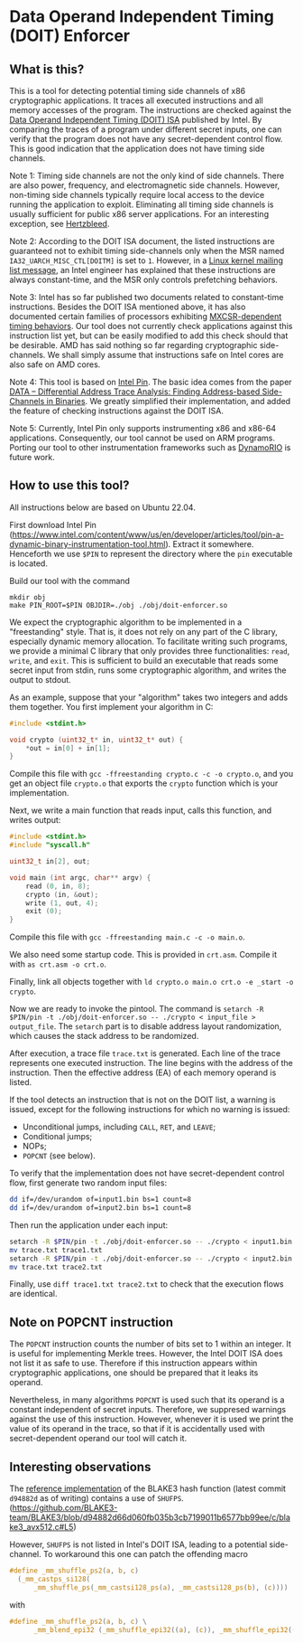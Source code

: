 # Data Operand Independent Timing (DOIT) Enforcer

## What is this?

This is a tool for detecting potential timing side channels of x86 cryptographic applications.
It traces all executed instructions and all memory accesses of the program.
The instructions are checked against the [Data Operand Independent Timing (DOIT) ISA](https://www.intel.com/content/www/us/en/developer/articles/technical/software-security-guidance/resources/data-operand-independent-timing-instructions.html) published by Intel.
By comparing the traces of a program under different secret inputs,
one can verify that the program does not have any secret-dependent control flow.
This is good indication that the application does not have timing side channels.

Note 1: Timing side channels are not the only kind of side channels.
There are also power, frequency, and electromagnetic side channels.
However, non-timing side channels typically require local access to the device running the application to exploit.
Eliminating all timing side channels is usually sufficient for public x86 server applications.
For an interesting exception, see [Hertzbleed](https://www.hertzbleed.com/).

Note 2: According to the DOIT ISA document, the listed instructions are guaranteed not to exhibit timing side-channels only when the MSR named `IA32_UARCH_MISC_CTL[DOITM]` is set to `1`.
However, in a [Linux kernel mailing list message](https://lore.kernel.org/lkml/851920c5-31c9-ddd9-3e2d-57d379aa0671@intel.com/),
an Intel engineer has explained that these instructions are always constant-time,
and the MSR only controls prefetching behaviors.

Note 3: Intel has so far published two documents related to constant-time instructions.
Besides the DOIT ISA mentioned above, it has also documented certain families of processors exhibiting [MXCSR-dependent timing behaviors](https://www.intel.com/content/www/us/en/developer/articles/technical/software-security-guidance/resources/mcdt-data-operand-independent-timing-instructions.html).
Our tool does not currently check applications against this instruction list yet,
but can be easily modified to add this check should that be desirable.
AMD has said nothing so far regarding cryptographic side-channels.
We shall simply assume that instructions safe on Intel cores are also safe on AMD cores.

Note 4: This tool is based on [Intel Pin](https://www.intel.com/content/www/us/en/developer/articles/tool/pin-a-dynamic-binary-instrumentation-tool.html).
The basic idea comes from the paper [DATA – Differential Address Trace Analysis: Finding Address-based Side-Channels in Binaries](https://www.usenix.org/conference/usenixsecurity18/presentation/weiser).
We greatly simplified their implementation, and added the feature of checking instructions against the DOIT ISA.

Note 5: Currently, Intel Pin only supports instrumenting x86 and x86-64 applications.
Consequently, our tool cannot be used on ARM programs.
Porting our tool to other instrumentation frameworks such as [DynamoRIO](https://dynamorio.org/) is future work.

## How to use this tool?

All instructions below are based on Ubuntu 22.04.

First download Intel Pin (https://www.intel.com/content/www/us/en/developer/articles/tool/pin-a-dynamic-binary-instrumentation-tool.html).
Extract it somewhere. Henceforth we use `$PIN` to represent the directory where the `pin` executable is located.

Build our tool with the command
```
mkdir obj
make PIN_ROOT=$PIN OBJDIR=./obj ./obj/doit-enforcer.so
```

We expect the cryptographic algorithm to be implemented in a "freestanding" style.
That is, it does not rely on any part of the C library, especially dynamic memory allocation.
To facilitate writing such programs,
we provide a minimal C library that only provides three functionalities: `read`, `write`, and `exit`.
This is sufficient to build an executable that reads some secret input from stdin,
runs some cryptographic algorithm, and writes the output to stdout.

As an example, suppose that your "algorithm" takes two integers and adds them together.
You first implement your algorithm in C:
```c
#include <stdint.h>

void crypto (uint32_t* in, uint32_t* out) {
    *out = in[0] + in[1];
}
```

Compile this file with `gcc -ffreestanding crypto.c -c -o crypto.o`,
and you get an object file `crypto.o` that exports the `crypto` function which is your implementation.

Next, we write a main function that reads input, calls this function, and writes output:
```c
#include <stdint.h>
#include "syscall.h"

uint32_t in[2], out;

void main (int argc, char** argv) {
    read (0, in, 8);
    crypto (in, &out);
    write (1, out, 4);
    exit (0);
}
```

Compile this file with `gcc -ffreestanding main.c -c -o main.o`.

We also need some startup code. This is provided in `crt.asm`. Compile it with `as crt.asm -o crt.o`.

Finally, link all objects together with `ld crypto.o main.o crt.o -e _start -o crypto`.

Now we are ready to invoke the pintool.
The command is `setarch -R $PIN/pin -t ./obj/doit-enforcer.so -- ./crypto < input_file > output_file`.
The `setarch` part is to disable address layout randomization, which causes the stack address to be randomized.

After execution, a trace file `trace.txt` is generated.
Each line of the trace represents one executed instruction.
The line begins with the address of the instruction. Then the effective address (EA) of each memory operand is listed.

If the tool detects an instruction that is not on the DOIT list, a warning is issued,
except for the following instructions for which no warning is issued:
* Unconditional jumps, including `CALL`, `RET`, and `LEAVE`;
* Conditional jumps;
* NOPs;
* `POPCNT` (see below).

To verify that the implementation does not have secret-dependent control flow,
first generate two random input files:
```bash
dd if=/dev/urandom of=input1.bin bs=1 count=8
dd if=/dev/urandom of=input2.bin bs=1 count=8
```

Then run the application under each input:
```bash
setarch -R $PIN/pin -t ./obj/doit-enforcer.so -- ./crypto < input1.bin > output1.bin
mv trace.txt trace1.txt
setarch -R $PIN/pin -t ./obj/doit-enforcer.so -- ./crypto < input2.bin > output2.bin
mv trace.txt trace2.txt
```

Finally, use `diff trace1.txt trace2.txt` to check that the execution flows are identical.

## Note on POPCNT instruction

The `POPCNT` instruction counts the number of bits set to 1 within an integer.
It is useful for implementing Merkle trees.
However, the Intel DOIT ISA does not list it as safe to use.
Therefore if this instruction appears within cryptographic applications,
one should be prepared that it leaks its operand.

Nevertheless, in many algorithms `POPCNT` is used such that its operand is a constant independent of secret inputs.
Therefore, we suppresed warnings against the use of this instruction.
However, whenever it is used we print the value of its operand in the trace,
so that if it is accidentally used with secret-dependent operand our tool will catch it.

## Interesting observations

The [reference implementation](https://github.com/BLAKE3-team/BLAKE3) of the BLAKE3 hash function (latest commit `d94882d` as of writing) contains a use of `SHUFPS`.
(https://github.com/BLAKE3-team/BLAKE3/blob/d94882d66d060fb035b3cb7199011b6577bb99ee/c/blake3_avx512.c#L5)

However, `SHUFPS` is not listed in Intel's DOIT ISA, leading to a potential side-channel.
To workaround this one can patch the offending macro
```c
#define _mm_shuffle_ps2(a, b, c)                                               \
  (_mm_castps_si128(                                                           \
      _mm_shuffle_ps(_mm_castsi128_ps(a), _mm_castsi128_ps(b), (c))))
```
with
```c
#define _mm_shuffle_ps2(a, b, c) \
      _mm_blend_epi32 (_mm_shuffle_epi32((a), (c)), _mm_shuffle_epi32((b), (c)), 0b1100)
```